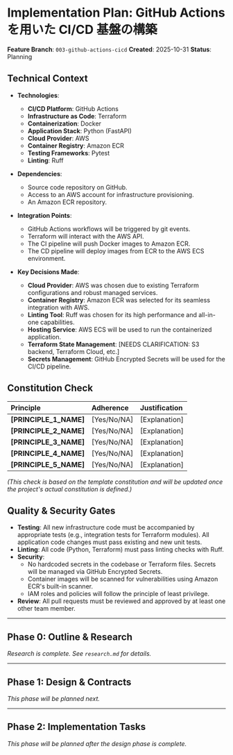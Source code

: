 # Implementation Plan: GitHub Actions を用いた CI/CD 基盤の構築

**Feature Branch**: `003-github-actions-cicd`
**Created**: 2025-10-31
**Status**: Planning

## Technical Context

-   **Technologies**:
    -   **CI/CD Platform**: GitHub Actions
    -   **Infrastructure as Code**: Terraform
    -   **Containerization**: Docker
    -   **Application Stack**: Python (FastAPI)
    -   **Cloud Provider**: AWS
    -   **Container Registry**: Amazon ECR
    -   **Testing Frameworks**: Pytest
    -   **Linting**: Ruff

-   **Dependencies**:
    -   Source code repository on GitHub.
    -   Access to an AWS account for infrastructure provisioning.
    -   An Amazon ECR repository.

-   **Integration Points**:
    -   GitHub Actions workflows will be triggered by git events.
    -   Terraform will interact with the AWS API.
    -   The CI pipeline will push Docker images to Amazon ECR.
    -   The CD pipeline will deploy images from ECR to the AWS ECS environment.

-   **Key Decisions Made**:
    -   **Cloud Provider**: AWS was chosen due to existing Terraform configurations and robust managed services.
    -   **Container Registry**: Amazon ECR was selected for its seamless integration with AWS.
    -   **Linting Tool**: Ruff was chosen for its high performance and all-in-one capabilities.
    -   **Hosting Service**: AWS ECS will be used to run the containerized application.
    -   **Terraform State Management**: [NEEDS CLARIFICATION: S3 backend, Terraform Cloud, etc.]
    -   **Secrets Management**: GitHub Encrypted Secrets will be used for the CI/CD pipeline.

## Constitution Check

| Principle | Adherence | Justification |
| :--- | :--- | :--- |
| **[PRINCIPLE_1_NAME]** | [Yes/No/NA] | [Explanation] |
| **[PRINCIPLE_2_NAME]** | [Yes/No/NA] | [Explanation] |
| **[PRINCIPLE_3_NAME]** | [Yes/No/NA] | [Explanation] |
| **[PRINCIPLE_4_NAME]** | [Yes/No/NA] | [Explanation] |
| **[PRINCIPLE_5_NAME]** | [Yes/No/NA] | [Explanation] |

*(This check is based on the template constitution and will be updated once the project's actual constitution is defined.)*

## Quality & Security Gates

-   **Testing**: All new infrastructure code must be accompanied by appropriate tests (e.g., integration tests for Terraform modules). All application code changes must pass existing and new unit tests.
-   **Linting**: All code (Python, Terraform) must pass linting checks with Ruff.
-   **Security**:
    -   No hardcoded secrets in the codebase or Terraform files. Secrets will be managed via GitHub Encrypted Secrets.
    -   Container images will be scanned for vulnerabilities using Amazon ECR's built-in scanner.
    -   IAM roles and policies will follow the principle of least privilege.
-   **Review**: All pull requests must be reviewed and approved by at least one other team member.

---

## Phase 0: Outline & Research

*Research is complete. See `research.md` for details.*

---

## Phase 1: Design & Contracts

*This phase will be planned next.*

---

## Phase 2: Implementation Tasks

*This phase will be planned after the design phase is complete.*
